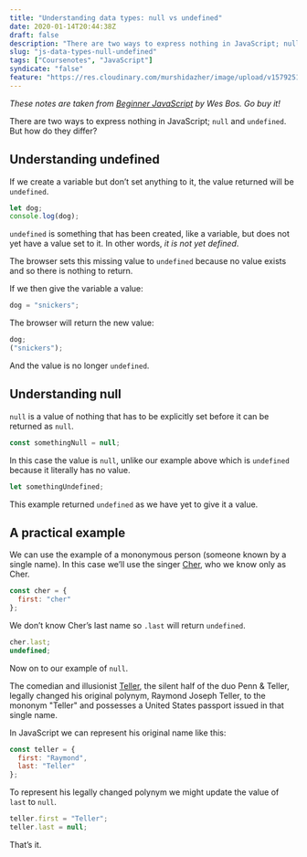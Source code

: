 ```yaml
---
title: "Understanding data types: null vs undefined"
date: 2020-01-14T20:44:38Z
draft: false
description: "There are two ways to express nothing in JavaScript; null and undefined. But how do they differ?"
slug: "js-data-types-null-undefined"
tags: ["Coursenotes", "JavaScript"]
syndicate: "false"
feature: "https://res.cloudinary.com/murshidazher/image/upload/v1579251062/hc/null-undefined.png"
---
```


_These notes are taken from [Beginner JavaScript](https://beginnerjavascript.com/) by Wes Bos. Go buy it!_

There are two ways to express nothing in JavaScript; `null` and `undefined`. But how do they differ?

## Understanding undefined

If we create a variable but don’t set anything to it, the value returned will be `undefined`.

```javascript
let dog;
console.log(dog);
```

`undefined` is something that has been created, like a variable, but does not yet have a value set to it. In other words, _it is not yet defined_.

The browser sets this missing value to `undefined` because no value exists and so there is nothing to return.

If we then give the variable a value:

```javascript
dog = "snickers";
```

The browser will return the new value:

```javascript
dog;
("snickers");
```

And the value is no longer `undefined`.

## Understanding null

`null` is a value of nothing that has to be explicitly set before it can be returned as `null`.

```javascript
const somethingNull = null;
```

In this case the value is `null`, unlike our example above which is `undefined` because it literally has no value.

```javascript
let somethingUndefined;
```

This example returned `undefined` as we have yet to give it a value.

## A practical example

We can use the example of a mononymous person (someone known by a single name). In this case we’ll use the singer [Cher](https://en.wikipedia.org/wiki/Cher), who we know only as Cher.

```javascript
const cher = {
  first: "cher"
};
```

We don’t know Cher’s last name so `.last` will return `undefined`.

```javascript
cher.last;
undefined;
```

Now on to our example of `null`.

The comedian and illusionist [Teller](<https://en.wikipedia.org/wiki/Teller_(magician)>), the silent half of the duo Penn & Teller, legally changed his original polynym, Raymond Joseph Teller, to the mononym "Teller" and possesses a United States passport issued in that single name.

In JavaScript we can represent his original name like this:

```javascript
const teller = {
  first: "Raymond",
  last: "Teller"
};
```

To represent his legally changed polynym we might update the value of `last` to `null`.

```javascript
teller.first = "Teller";
teller.last = null;
```

That’s it.
